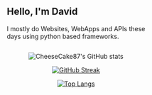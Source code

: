 <div style="display: flex; align-items: center; justify-content: center">
<div>
<h2>Hello, I'm David </h2>
<p>I mostly do Websites, WebApps and APIs these<br/>
days using python based frameworks.</p>
</div>

</div>

<div style="text-align: center">

![CheeseCake87's GitHub stats](https://github-readme-stats.vercel.app/api?username=CheeseCake87&show_icons=true&theme=dark)

[![GitHub Streak](http://github-readme-streak-stats.herokuapp.com?user=CheeseCake87&theme=dark)](https://git.io/streak-stats)

[![Top Langs](https://github-readme-stats.vercel.app/api/top-langs/?username=CheeseCake87&layout=compact)](https://github.com/anuraghazra/github-readme-stats)

</div>
